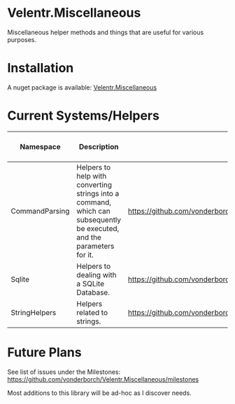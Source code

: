 # Velentr.Miscellaneous
Miscellaneous helper methods and things that are useful for various purposes.

# Installation
A nuget package is available: [Velentr.Miscellaneous](https://www.nuget.org/packages/Velentr.Miscellaneous/)

# Current Systems/Helpers
Namespace | Description | Documentation | Min Supported Version
--------- | ----------- | ------------- | ---------------------
CommandParsing | Helpers to help with converting strings into a command, which can subsequently be executed, and the parameters for it. | https://github.com/vonderborch/Velentr.Miscellaneous/tree/main/Velentr.Miscellaneous/CommandParsing | 1.0.0
Sqlite | Helpers to dealing with a SQLite Database. | https://github.com/vonderborch/Velentr.Miscellaneous/tree/main/Velentr.Miscellaneous/Sqlite | 1.1.0
StringHelpers | Helpers related to strings. | https://github.com/vonderborch/Velentr.Miscellaneous/tree/main/Velentr.Miscellaneous/StringHelpers | 1.0.0

# Future Plans
See list of issues under the Milestones: https://github.com/vonderborch/Velentr.Miscellaneous/milestones

Most additions to this library will be ad-hoc as I discover needs.
